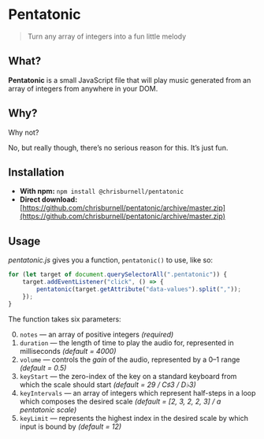 # Pentatonic

> Turn any array of integers into a fun little melody

## What?

**Pentatonic** is a small JavaScript file that will play music generated from an array of integers from anywhere in your DOM.

## Why?

Why not?

No, but really though, there’s no serious reason for this. It’s just fun.

## Installation

- **With npm:** `npm install @chrisburnell/pentatonic`
- **Direct download:** [https://github.com/chrisburnell/pentatonic/archive/master.zip](https://github.com/chrisburnell/pentatonic/archive/master.zip)

## Usage

*pentatonic.js* gives you a function, `pentatonic()` to use, like so:

```js
for (let target of document.querySelectorAll(".pentatonic")) {
    target.addEventListener("click", () => {
        pentatonic(target.getAttribute("data-values").split(","));
    });
}
```

The function takes six parameters:

0. `notes` — an array of positive integers *(required)*
0. `duration` — the length of time to play the audio for, represented in milliseconds *(default = 4000)*
0. `volume` — controls the *gain* of the audio, represented by a 0–1 range *(default = 0.5)*
0. `keyStart` — the zero-index of the key on a standard keyboard from which the scale should start *(default = 29 / C♯3 / D♭3)*
0. `keyIntervals` — an array of integers which represent half-steps in a loop which composes the desired scale *(default = [2, 3, 2, 2, 3] / a pentatonic scale)*
0. `keyLimit` — represents the highest index in the desired scale by which input is bound by *(default = 12)*
